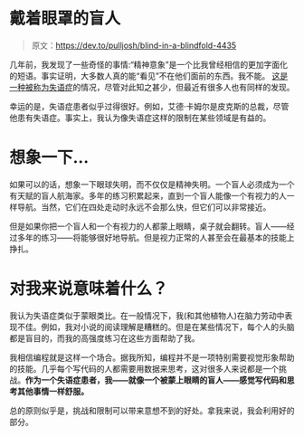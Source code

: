# 戴着眼罩的盲人

> 原文：<https://dev.to/pulljosh/blind-in-a-blindfold-4435>

几年前，我发现了一些奇怪的事情:“精神意象”是一个比我曾经相信的更加字面化的短语。事实证明，大多数人真的能“看见”不在他们面前的东西。我不能。 [这是一种被称为失语症](https://www.scientificamerican.com/article/when-the-minds-eye-is-blind1/)的情况，尽管对此知之甚少，但最近有很多人也有同样的发现。

幸运的是，失语症患者似乎过得很好。例如，艾德·卡姆尔是皮克斯的总裁，尽管他患有失语症。事实上，我认为像失语症这样的限制在某些领域是有益的。

# 想象一下...

如果可以的话，想象一下眼球失明，而不仅仅是精神失明。一个盲人必须成为一个有天赋的盲人航海家。多年的练习积累起来，直到一个盲人能像一个有视力的人一样导航。当然，它们在四处走动时永远不会那么快，但它们可以非常接近。

但是如果你把一个盲人和一个有视力的人都蒙上眼睛，桌子就会翻转。盲人——经过多年的练习——将能够很好地导航。但是视力正常的人甚至会在最基本的技能上挣扎。

# 对我来说意味着什么？

我认为失语症类似于蒙眼类比。在一般情况下，我(和其他植物人)在脑力劳动中表现不佳。例如，我对小说的阅读理解是糟糕的。但是在某些情况下，每个人的头脑都是盲目的，而我的高强度练习在这些方面帮助了我。

我相信编程就是这样一个场合。据我所知，编程并不是一项特别需要视觉形象帮助的技能。几乎每个写代码的人都需要用数据来思考，这对很多人来说都是一个挑战。**作为一个失语症患者，我——就像一个被蒙上眼睛的盲人——感觉写代码和思考其他事情一样舒服。**

总的原则似乎是，挑战和限制可以带来意想不到的好处。拿我来说，我会利用好的部分。